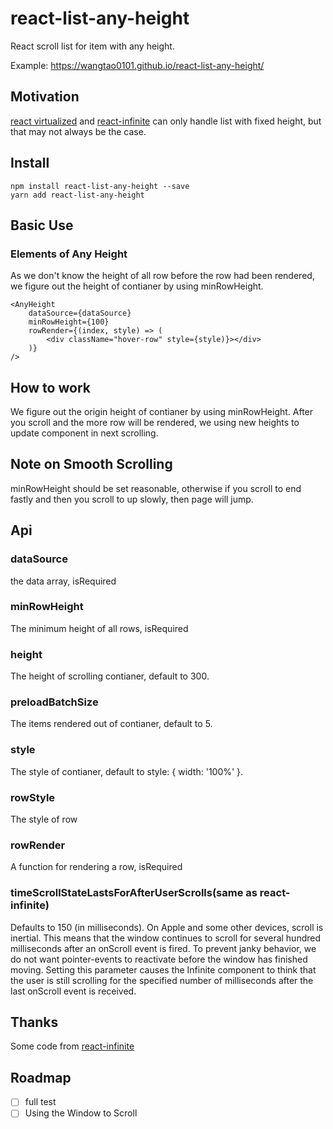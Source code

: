 # react-list-any-height

React scroll list for item with any height.

Example: https://wangtao0101.github.io/react-list-any-height/

## Motivation
[react virtualized](https://github.com/bvaughn/react-virtualized) and [react-infinite](https://github.com/seatgeek/react-infinite) can only handle list with fixed height, but that may not always be the case.

## Install
```
npm install react-list-any-height --save
yarn add react-list-any-height
```

## Basic Use
### Elements of Any Height
As we don't know the height of all row before the row had been rendered, we figure out the height of contianer by using minRowHeight.
```
<AnyHeight
    dataSource={dataSource}
    minRowHeight={100}
    rowRender={(index, style) => (
        <div className="hover-row" style={style)}></div>
    )}
/>
```

## How to work
We figure out the origin height of contianer by using minRowHeight. After you scroll and the more row will be rendered, we using new heights to update component in next scrolling.

## Note on Smooth Scrolling
minRowHeight should be set reasonable, otherwise if you scroll to end fastly and then you scroll to up slowly, then page will jump.


## Api
### dataSource
the data array, isRequired

### minRowHeight
The minimum height of all rows, isRequired

### height
The height of scrolling contianer, default to 300.

### preloadBatchSize
The items rendered out of contianer, default to 5.

### style
The style of contianer, default to style: { width: '100%' }.

### rowStyle
The style of row

### rowRender
A function for rendering a row, isRequired

### timeScrollStateLastsForAfterUserScrolls(same as react-infinite)

Defaults to 150 (in milliseconds). On Apple and some other devices, scroll is inertial. This means that the window continues to scroll for several hundred milliseconds after an onScroll event is fired. To prevent janky behavior, we do not want pointer-events to reactivate before the window has finished moving. Setting this parameter causes the Infinite component to think that the user is still scrolling for the specified number of milliseconds after the last onScroll event is received.

## Thanks
Some code from [react-infinite](https://github.com/seatgeek/react-infinite)

## Roadmap
- [ ] full test
- [ ] Using the Window to Scroll
